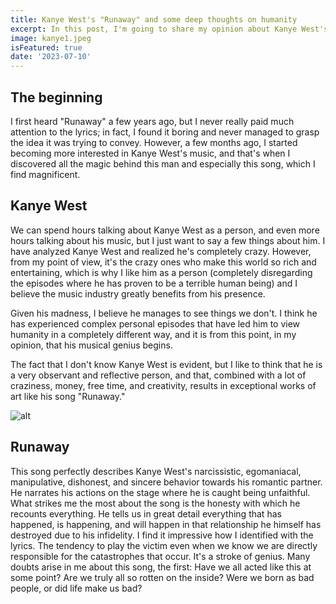 ```yaml
---
title: Kanye West's "Runaway" and some deep thoughts on humanity
excerpt: In this post, I'm going to share my opinion about Kanye West's song "Runaway." I want to discuss my thoughts on human behavior and explore its origins.
image: kanye1.jpeg
isFeatured: true
date: '2023-07-10'
---
```


## The beginning

I first heard "Runaway" a few years ago, but I never really paid much attention to the lyrics; in fact, I found it boring and never managed to grasp the idea it was trying to convey. However, a few months ago, I started becoming more interested in Kanye West's music, and that's when I discovered all the magic behind this man and especially this song, which I find magnificent.

## Kanye West

We can spend hours talking about Kanye West as a person, and even more hours talking about his music, but I just want to say a few things about him. I have analyzed Kanye West and realized he's completely crazy. However, from my point of view, it's the crazy ones who make this world so rich and entertaining, which is why I like him as a person (completely disregarding the episodes where he has proven to be a terrible human being) and I believe the music industry greatly benefits from his presence.

Given his madness, I believe he manages to see things we don't. I think he has experienced complex personal episodes that have led him to view humanity in a completely different way, and it is from this point, in my opinion, that his musical genius begins.

The fact that I don't know Kanye West is evident, but I like to think that he is a very observant and reflective person, and that, combined with a lot of craziness, money, free time, and creativity, results in exceptional works of art like his song "Runaway."

![alt](kanye2.jpeg)

## Runaway

This song perfectly describes Kanye West's narcissistic, egomaniacal, manipulative, dishonest, and sincere behavior towards his romantic partner. He narrates his actions on the stage where he is caught being unfaithful. What strikes me the most about the song is the honesty with which he recounts everything. He tells us in great detail everything that has happened, is happening, and will happen in that relationship he himself has destroyed due to his infidelity. I find it impressive how I identified with the lyrics. The tendency to play the victim even when we know we are directly responsible for the catastrophes that occur. It's a stroke of genius. Many doubts arise in me about this song, the first: Have we all acted like this at some point? Are we truly all so rotten on the inside? Were we born as bad people, or did life make us bad?